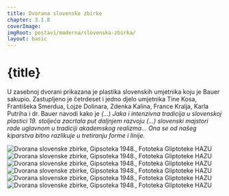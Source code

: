 ```yaml
---
title: Dvorana slovenske zbirke
chapter: 3.1.8
coverImage: 
imgRoot: postavi/moderna/slovenska-zbirka/
layout: basic
---
```


# {title}

U zasebnoj dvorani prikazana je plastika slovenskih umjetnika koju je Bauer sakupio. Zastupljeno je četrdeset i jedno djelo umjetnika Tine Kosa, Františeka Smerdua, Lojze Dolinara, Zdenka Kalina, France Kralja, Karla Putriha i dr. Bauer navodi kako je _(…) Jaka i intenzivna tradicija u slovenskoj plastici 19. stoljeća zacrtala put daljnjem razvoju (…) slovenski majstori rade uglavnom u tradiciji akademskog realizma… Ona se od našeg kiparstva bitno razlikuje u tretiranju forme i linije._

![Dvorana slovenske zbirke, Gipsoteka 1948., Fototeka Gliptoteke HAZU]({imgRoot}Gipsoteka-Slovenska-zbirka-VII.1948-1.jpg 'Dvorana slovenske zbirke, 1948.')
![Dvorana slovenske zbirke, Gipsoteka 1948., Fototeka Gliptoteke HAZU]({imgRoot}F-422.jpg 'Dvorana slovenske zbirke, 1948.')
![Dvorana slovenske zbirke, Gipsoteka 1948., Fototeka Gliptoteke HAZU]({imgRoot}F-424.jpg 'Dvorana slovenske zbirke, 1948.')
![Dvorana slovenske zbirke, Gipsoteka 1948., Fototeka Gliptoteke HAZU]({imgRoot}F-423.jpg 'Dvorana slovenske zbirke, 1948.')
![Dvorana slovenske zbirke, Gipsoteka 1948., Fototeka Gliptoteke HAZU]({imgRoot}Gipsoteka-Slovenska-zbirka-VII.1948.jpg 'Dvorana slovenske zbirke, 1948.')
![Dvorana slovenske zbirke, Gipsoteka 1948., Fototeka Gliptoteke HAZU]({imgRoot}Gipsoteka-Slovenska-zbirka-VII.1948-3.jpg 'Dvorana slovenske zbirke, 1948.')
<!-- ![Dvorana slovenske zbirke, Gipsoteka 1948., Fototeka Gliptoteke HAZU]({imgRoot}F-421.jpg 'Dvorana slovenske zbirke, 1948.') -->
